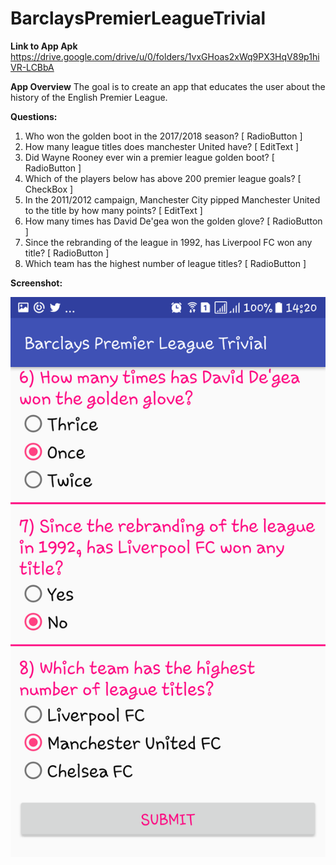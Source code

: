 # BarclaysPremierLeagueTrivial

**Link to App Apk**
https://drive.google.com/drive/u/0/folders/1vxGHoas2xWq9PX3HqV89p1hiVR-LCBbA

**App Overview**
The goal is to create an app that educates the user about the history of the English Premier League.

**Questions:**
1) Who won the golden boot in the 2017/2018 season? [ RadioButton ]
2) How many league titles does manchester United have? [ EditText ]
3) Did Wayne Rooney ever win a premier league golden boot? [ RadioButton ]
4) Which of the players below has above 200 premier league goals? [ CheckBox ]
5) In the 2011/2012 campaign, Manchester City pipped Manchester United to the title by how many points? [ EditText ]
6) How many times has David De'gea won the golden glove? [ RadioButton ]
7) Since the rebranding of the league in 1992, has Liverpool FC won any title? [ RadioButton ]
8) Which team has the highest number of league titles? [ RadioButton ]

**Screenshot:**

![](https://github.com/fikkybla3e/BarclaysPremierLeagueTrivial/blob/master/app/Screenshot_20180701-142032%5B1%5D.png)
